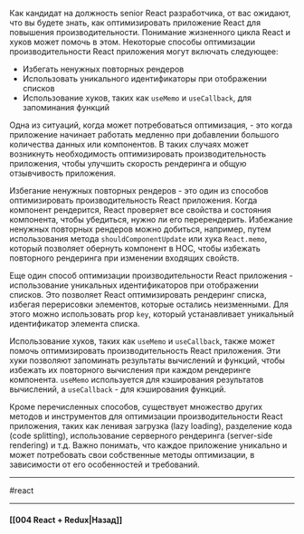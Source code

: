 Как кандидат на должность senior React разработчика, от вас ожидают, что вы будете знать, как оптимизировать приложение React для повышения производительности. Понимание жизненного цикла React и хуков может помочь в этом. Некоторые способы оптимизации производительности React приложения могут включать следующее:

- Избегать ненужных повторных рендеров
- Использовать уникального идентификаторы при отображении списков
- Использование хуков, таких как `useMemo` и `useCallback`, для запоминания функций

Одна из ситуаций, когда может потребоваться оптимизация, - это когда приложение начинает работать медленно при добавлении большого количества данных или компонентов. В таких случаях может возникнуть необходимость оптимизировать производительность приложения, чтобы улучшить скорость рендеринга и общую отзывчивость приложения.

Избегание ненужных повторных рендеров - это один из способов оптимизировать производительность React приложения. Когда компонент рендерится, React проверяет все свойства и состояния компонента, чтобы убедиться, нужно ли его перерендерить. Избежание ненужных повторных рендеров можно добиться, например, путем использования метода `shouldComponentUpdate` или хука `React.memo`, который позволяет обернуть компонент в HOC, чтобы избежать повторного рендеринга при изменении входящих свойств.

Еще один способ оптимизации производительности React приложения - использование уникальных идентификаторов при отображении списков. Это позволяет React оптимизировать рендеринг списка, избегая перерисовки элементов, которые остались неизменными. Для этого можно использовать prop `key`, который устанавливает уникальный идентификатор элемента списка.

Использование хуков, таких как `useMemo` и `useCallback`, также может помочь оптимизировать производительность React приложения. Эти хуки позволяют запоминать результаты вычислений и функций, чтобы избежать их повторного вычисления при каждом рендеринге компонента. `useMemo` используется для кэширования результатов вычислений, а `useCallback` - для кэширования функций.

Кроме перечисленных способов, существует множество других методов и инструментов для оптимизации производительности React приложения, таких как ленивая загрузка (lazy loading), разделение кода (code splitting), использование серверного рендеринга (server-side rendering) и т.д. Важно понимать, что каждое приложение уникально и может потребовать свои собственные методы оптимизации, в зависимости от его особенностей и требований.
____
#react

____

#### [[004 React + Redux|Назад]]